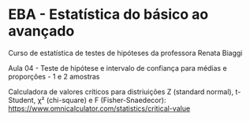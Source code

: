 # EBA - Estatística do básico ao avançado
Curso de estatística de testes de hipóteses da professora Renata Biaggi 
<br>

Aula 04 - Teste de hipótese e intervalo de confiança para médias e proporções - 1 e 2 amostras <br>

Calculadora de valores críticos para distriuições Z (standard normal), t-Student, χ² (chi-square) e F (Fisher-Snaedecor): https://www.omnicalculator.com/statistics/critical-value
